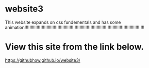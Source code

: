 # website3
This website expands on css fundementals and has some animation!!!!!!!!!!!!!!!!!!!!!!!!!!!!!!!!!!!!!!!!!!!!!!!!!!!!!!!!!!!!!!!!!!!!!!!!!!!!!!!!!!!!!!!!!!!!!!!!!!
# View this site from the link below.
https://githubhow.github.io/website3/